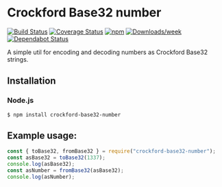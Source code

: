 # Crockford Base32 number
[![Build Status][1]][2]
[![Coverage Status][3]][4]
[![npm][5]][6]
[![Downloads/week][11]][12]
[![Dependabot Status][13]][14]

[1]: https://www.travis-ci.com/gnarr/crockford.svg?branch=main
[2]: https://www.travis-ci.com/gnarr/crockford
[3]: https://coveralls.io/repos/github/gnarr/crockford/badge.svg?branch=main
[4]: https://coveralls.io/github/gnarr/crockford?branch=main
[5]: https://img.shields.io/npm/v/crockford-base32-number.svg?style=flat-square
[6]: https://www.npmjs.com/package/crockford-base32-number
[11]: https://img.shields.io/npm/dw/crockford.svg
[12]: https://www.npmjs.com/package/crockford-base32-number
[13]: https://api.dependabot.com/badges/status?host=github&repo=gnarr/crockford
[14]: https://dependabot.com

A simple util for encoding and decoding numbers as Crockford Base32 strings.

## Installation

### Node.js

    $ npm install crockford-base32-number

## Example usage:

```javascript
const { toBase32, fromBase32 } = require("crockford-base32-number");
const asBase32 = toBase32(1337);
console.log(asBase32);
const asNumber = fromBase32(asBase32);
console.log(asNumber);
```
